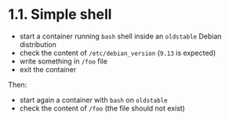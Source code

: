 # 1.1. Simple shell

- start a container running `bash` shell inside an `oldstable` Debian distribution
- check the content of `/etc/debian_version` (`9.13` is expected)
- write something in `/foo` file
- exit the container

Then:

- start again a container with `bash` on `oldstable`
- check the content of `/foo` (the file should not exist)
